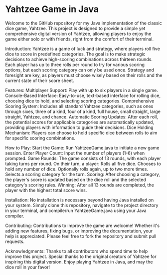 # Yahtzee Game in Java

Welcome to the GitHub repository for my Java implementation of the classic dice game, Yahtzee. This project is designed to provide a simple yet comprehensive digital version of Yahtzee, allowing players to enjoy the game either solo or with friends, right from the comfort of their terminal.

Introduction:
Yahtzee is a game of luck and strategy, where players roll five dice to score in predefined categories. The goal is to make strategic decisions to achieve high-scoring combinations across thirteen rounds. Each player has up to three rolls per round to try for various scoring options, but each scoring category can only be used once. Strategy and foresight are key, as players must choose wisely based on their rolls and the current state of their score sheet.

Features:
Multiplayer Support: Play with up to six players in a single game.
Console-Based Interface: Easy-to-use, text-based interface for rolling dice, choosing dice to hold, and selecting scoring categories.
Comprehensive Scoring System: Includes all standard Yahtzee categories, such as ones through sixes, three of a kind, four of a kind, full house, small straight, large straight, Yahtzee, and chance.
Automatic Scoring Updates: After each roll, the potential scores for applicable categories are automatically updated, providing players with information to guide their decisions.
Dice Holding Mechanism: Players can choose to hold specific dice between rolls to aim for specific scoring combinations.


How to Play:
Start the Game: Run YahtzeeGame.java to initiate a new game session.
Enter Player Count: Input the number of players (1-6) when prompted.
Game Rounds: The game consists of 13 rounds, with each player taking turns per round. On their turn, a player:
Rolls all five dice.
Chooses to hold any number of dice.
Optionally rolls again, up to two more times.
Selects a scoring category for the turn.
Scoring: After choosing a category, the player's score is updated based on the dice roll and the selected category's scoring rules.
Winning: After all 13 rounds are completed, the player with the highest total score wins.


Installation:
No installation is necessary beyond having Java installed on your system. Simply clone this repository, navigate to the project directory in your terminal, and compile/run YahtzeeGame.java using your Java compiler.

Contributing:
Contributions to improve the game are welcome! Whether it's adding new features, fixing bugs, or improving the documentation, your help is appreciated. Please feel free to fork the repository and submit pull requests.

Acknowledgments:
Thanks to all contributors who spend time to help improve this project.
Special thanks to the original creators of Yahtzee for inspiring this digital version.
Enjoy playing Yahtzee in Java, and may the dice roll in your favor!


